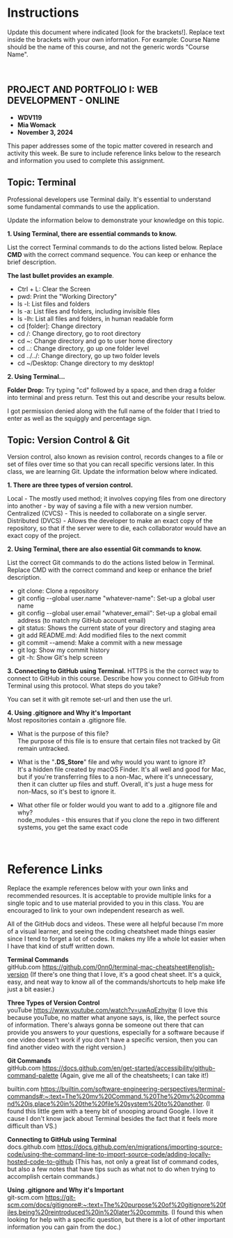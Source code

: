 # Instructions

Update this document where indicated [look for the brackets!]. Replace text inside the brackets with your own information. For example: Course Name should be the name of this course, and not the generic words "Course Name".

<br>

## PROJECT AND PORTFOLIO I: WEB DEVELOPMENT - ONLINE

- **WDV119**
- **Mia Womack**
- **November 3, 2024**

This paper addresses some of the topic matter covered in research and activity this week. Be sure to include reference links below to the research and information you used to complete this assignment.

## Topic: Terminal

Professional developers use Terminal daily. It's essential to understand some fundamental commands to use the application.

Update the information below to demonstrate your knowledge on this topic.

**1. Using Terminal, there are essential commands to know.**

List the correct Terminal commands to do the actions listed below. Replace **CMD** with the correct command sequence. You can keep or enhance the brief description.

**The last bullet provides an example**.

- Ctrl + L: Clear the Screen
- pwd: Print the "Working Directory"
- ls -l: List files and folders
- ls -a: List files and folders, including invisible files
- ls -lh: List all files and folders, in human readable form
- cd [folder]: Change directory
- cd /: Change directory, go to root directory
- cd ~: Change directory and go to user home directory
- cd ..: Change directory, go up one folder level
- cd ../../: Change directory, go up two folder levels
- cd ~/Desktop: Change directory to my desktop!

**2. Using Terminal...**

**Folder Drop:** Try typing "cd" followed by a space, and then drag a folder into terminal and press return. Test this out and describe your results below.

I got permission denied along with the full name of the folder that I tried to enter as well as the squiggly and percentage sign. 

## Topic: Version Control & Git

Version control, also known as revision control, records changes to a file or set of files over time so that you can recall specific versions later. In this class, we are learning Git. Update the information below where indicated.

**1. There are three types of version control.**

Local - The mostly used method; it involves copying files from one directory into another - by way of saving a file with a new version number.
Centralized (CVCS) - This is needed to collaborate on a single server.
Distributed (DVCS) - Allows the developer to make an exact copy of the repository, so that if the server were to die, each collaborator would have an exact copy of the project.

**2. Using Terminal, there are also essential Git commands to know.**

List the correct Git commands to do the actions listed below in Terminal. Replace CMD with the correct command and keep or enhance the brief description.

- git clone: Clone a repository
- git config --global user.name "whatever-name": Set-up a global user name
- git config --global user.email "whatever_email": Set-up a global email address (to match my GitHub account email)
- git status: Shows the current state of your directory and staging area
- git add README.md: Add modified files to the next commit
- git commit --amend: Make a commit with a new message
- git log: Show my commit history
- git <command> -h: Show Git's help screen

**3. Connecting to GitHub using Terminal.**
HTTPS is the the correct way to connect to GitHub in this course. Describe how you connect to GitHub from Terminal using this protocol. What steps do you take?

You can set it with git remote set-url and then use the url.

**4. Using .gitignore and Why it's Important**  
Most repositories contain a .gitignore file.

- What is the purpose of this file?
  <br>
  The purpose of this file is to ensure that certain files not tracked by Git remain untracked.

- What is the "**.DS_Store**" file and why would you want to ignore it?
  <br>
  It's a hidden file created by macOS Finder. It's all well and good for Mac, but if you're transferring files to a non-Mac, where it's unnecessary, then it can clutter up files and stuff. Overall, it's just a huge mess for non-Macs, so it's best to ignore it.

- What other file or folder would you want to add to a .gitignore file and why?
  <br>
  node_modules - this ensures that if you clone the repo in two different systems, you get the same exact code

<br>

# Reference Links

Replace the example references below with your own links and recommended resources. It is acceptable to provide multiple links for a single topic and to use material provided to you in this class. You are encouraged to link to your own independent research as well.

All of the GitHub docs and videos. These were all helpful because I'm more of a visual learner, and seeing the coding cheatsheet made things easier since I tend to forget a lot of codes. It makes my life a whole lot easier when I have that kind of stuff written down.

**Terminal Commands**  
gitHub.com https://github.com/0nn0/terminal-mac-cheatsheet#english-version
(If there's one thing that I love, it's a good cheat sheet. It's a quick, easy, and neat way to know all of the commands/shortcuts to help make life just a bit easier.)

**Three Types of Version Control**  
youTube https://www.youtube.com/watch?v=uwAqEzhyjtw
(I love this because youTube, no matter what anyone says, is, like, the perfect source of information. There's always gonna be someone out there that can provide you answers to your questions, especially for a software because if one video doesn't work if you don't have a specific version, then you can find another video with the right version.)

**Git Commands**  
gitHub.com https://docs.github.com/en/get-started/accessibility/github-command-palette
(Again, give me all of the cheatsheets; I can take it!)

builtin.com https://builtin.com/software-engineering-perspectives/terminal-commands#:~:text=The%20mv%20Command.%20The%20mv%20command%20is,place%20in%20the%20file%20system%20to%20another.
(I found this little gem with a teeny bit of snooping around Google. I love it cause I don't know jack about Terminal besides the fact that it feels more difficult than VS.)

**Connecting to GitHub using Terminal**  
docs.github.com https://docs.github.com/en/migrations/importing-source-code/using-the-command-line-to-import-source-code/adding-locally-hosted-code-to-github
(This has, not only a great list of command codes, but also a few notes that have tips such as what not to do when trying to accomplish certain commands.)

**Using .gitignore and Why it's Important**  
git-scm.com https://git-scm.com/docs/gitignore#:~:text=The%20purpose%20of%20gitignore%20files,being%20reintroduced%20in%20later%20commits.
(I found this when looking for help with a specific question, but there is a lot of other important information you can gain from the doc.)
